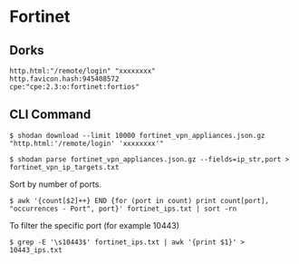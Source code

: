 # Fortinet

## Dorks

```
http.html:"/remote/login" "xxxxxxxx"
http.favicon.hash:945408572
cpe:"cpe:2.3:o:fortinet:fortios"
```

## CLI Command

```
$ shodan download --limit 10000 fortinet_vpn_appliances.json.gz "http.html:'/remote/login' 'xxxxxxxx'"

$ shodan parse fortinet_vpn_appliances.json.gz --fields=ip_str,port > fortinet_vpn_ip_targets.txt
```

Sort by number of ports.

```
$ awk '{count[$2]++} END {for (port in count) print count[port], "occurrences - Port", port}' fortinet_ips.txt | sort -rn
```

To filter the specific port (for example 10443)

```
$ grep -E '\s10443$' fortinet_ips.txt | awk '{print $1}' > 10443_ips.txt
```